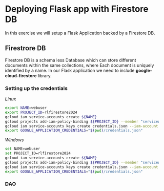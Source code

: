 # Deploying Flask app with Firestore DB
In this exercise we will setup a Flask Application backed by a Firestore DB.

## Firestrore DB
Firestore DB is a schema less Database which can store different documents within the same collections, where Each document is uniquely identified by a name. In our Flask application we need to include **google-cloud-firestore** library.

### Setting up the credentials
*Linux*
```bash
export NAME=webuser
export PROJECT_ID=rlfirestore2024
gcloud iam service-accounts create ${NAME}
gcloud projects add-iam-policy-binding ${PROJECT_ID} --member "serviceAccount:${NAME}@${PROJECT_ID}.iam.gserviceaccount.com"--role "roles/owner"touch credentials.json
gcloud iam service-accounts keys create credentials.json --iam-account ${NAME}@${PROJECT_ID}.iam.gserviceaccount.com
export GOOGLE_APPLICATION_CREDENTIALS="$(pwd)/credentials.json"
```
*Windows*
```bash
set NAME=webuser
set PROJECT_ID=rlfirestore2024
gcloud iam service-accounts create ${NAME}
gcloud projects add-iam-policy-binding ${PROJECT_ID} --member "serviceAccount:${NAME}@${PROJECT_ID}.iam.gserviceaccount.com"--role "roles/owner"touch credentials.json
gcloud iam service-accounts keys create credentials.json --iam-account ${NAME}@${PROJECT_ID}.iam.gserviceaccount.com
export GOOGLE_APPLICATION_CREDENTIALS="$(pwd)/credentials.json"
```

### DAO
